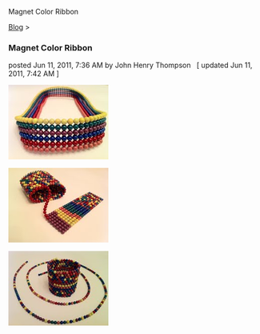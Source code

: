 Magnet Color Ribbon 

[Blog](../z-blog-1.md)‎ > ‎

### Magnet Color Ribbon

posted Jun 11, 2011, 7:36 AM by John Henry Thompson   \[ updated Jun 11, 2011, 7:42 AM \]

  

[![](../_/rsrc/1307803100123/z-blog-1/magnetcolorribbon/ribbon-height=149&width=200.jpg)](http://www.johnhenrythompson.com/z-blog-1/magnetcolorribbon/ribbon.jpg?attredirects=0) 

  

  

![](../_/rsrc/1307803240526/z-blog-1/magnetcolorribbon/color%20roll%20to%20ribbon-height=149&width=200.jpg)

[![](../_/rsrc/1307803346148/z-blog-1/magnetcolorribbon/roll%20and%20thread-height=149&width=200.jpg)](http://www.johnhenrythompson.com/z-blog-1/magnetcolorribbon/roll%20and%20thread.jpg?attredirects=0)

  

  

